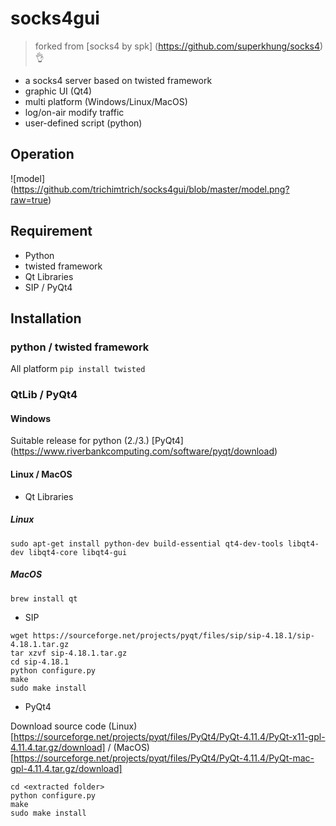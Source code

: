# socks4gui
> forked from [socks4 by spk] (https://github.com/superkhung/socks4) :ok_hand:

- a socks4 server based on twisted framework
- graphic UI (Qt4)
- multi platform (Windows/Linux/MacOS)
- log/on-air modify traffic
- user-defined script (python)

## Operation
![model] (https://github.com/trichimtrich/socks4gui/blob/master/model.png?raw=true)

## Requirement
- Python
- twisted framework
- Qt Libraries
- SIP / PyQt4

## Installation

### python / twisted framework
All platform `pip install twisted`

### QtLib / PyQt4

#### Windows
Suitable release for python (2./3.)
[PyQt4] (https://www.riverbankcomputing.com/software/pyqt/download)

#### Linux / MacOS
- Qt Libraries

##### Linux
`sudo apt-get install python-dev build-essential qt4-dev-tools libqt4-dev libqt4-core libqt4-gui`

##### MacOS
`brew install qt`

- SIP

```
wget https://sourceforge.net/projects/pyqt/files/sip/sip-4.18.1/sip-4.18.1.tar.gz
tar xzvf sip-4.18.1.tar.gz
cd sip-4.18.1
python configure.py
make
sudo make install
```

- PyQt4

Download source code (Linux) [https://sourceforge.net/projects/pyqt/files/PyQt4/PyQt-4.11.4/PyQt-x11-gpl-4.11.4.tar.gz/download] / (MacOS) [https://sourceforge.net/projects/pyqt/files/PyQt4/PyQt-4.11.4/PyQt-mac-gpl-4.11.4.tar.gz/download]

```
cd <extracted folder>
python configure.py
make
sudo make install
```
